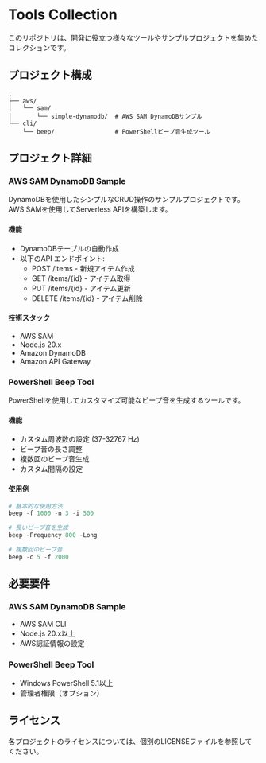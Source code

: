 # Tools Collection

このリポジトリは、開発に役立つ様々なツールやサンプルプロジェクトを集めたコレクションです。

## プロジェクト構成

```
.
├── aws/
│   └── sam/
│       └── simple-dynamodb/  # AWS SAM DynamoDBサンプル
└── cli/
    └── beep/                 # PowerShellビープ音生成ツール
```

## プロジェクト詳細

### AWS SAM DynamoDB Sample

DynamoDBを使用したシンプルなCRUD操作のサンプルプロジェクトです。AWS SAMを使用してServerless APIを構築します。

#### 機能
- DynamoDBテーブルの自動作成
- 以下のAPI エンドポイント:
  - POST /items - 新規アイテム作成
  - GET /items/{id} - アイテム取得
  - PUT /items/{id} - アイテム更新
  - DELETE /items/{id} - アイテム削除

#### 技術スタック
- AWS SAM
- Node.js 20.x
- Amazon DynamoDB
- Amazon API Gateway

### PowerShell Beep Tool

PowerShellを使用してカスタマイズ可能なビープ音を生成するツールです。

#### 機能
- カスタム周波数の設定 (37-32767 Hz)
- ビープ音の長さ調整
- 複数回のビープ音生成
- カスタム間隔の設定

#### 使用例
```powershell
# 基本的な使用方法
beep -f 1000 -n 3 -i 500

# 長いビープ音を生成
beep -Frequency 800 -Long

# 複数回のビープ音
beep -c 5 -f 2000
```

## 必要要件

### AWS SAM DynamoDB Sample
- AWS SAM CLI
- Node.js 20.x以上
- AWS認証情報の設定

### PowerShell Beep Tool
- Windows PowerShell 5.1以上
- 管理者権限（オプション）

## ライセンス

各プロジェクトのライセンスについては、個別のLICENSEファイルを参照してください。
